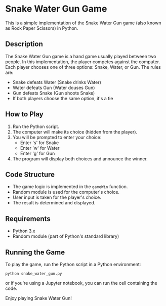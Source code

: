 # Snake Water Gun Game

This is a simple implementation of the Snake Water Gun game (also known as Rock Paper Scissors) in Python.

## Description

The Snake Water Gun game is a hand game usually played between two people. In this implementation, the player competes against the computer. Each player chooses one of three options: Snake, Water, or Gun. The rules are:

- Snake defeats Water (Snake drinks Water)
- Water defeats Gun (Water douses Gun)
- Gun defeats Snake (Gun shoots Snake)
- If both players choose the same option, it's a tie

## How to Play

1. Run the Python script.
2. The computer will make its choice (hidden from the player).
3. You will be prompted to enter your choice:
   - Enter 's' for Snake
   - Enter 'w' for Water
   - Enter 'g' for Gun
4. The program will display both choices and announce the winner.

## Code Structure

- The game logic is implemented in the `gameWin` function.
- Random module is used for the computer's choice.
- User input is taken for the player's choice.
- The result is determined and displayed.

## Requirements

- Python 3.x
- Random module (part of Python's standard library)

## Running the Game

To play the game, run the Python script in a Python environment:

```
python snake_water_gun.py
```

or if you're using a Jupyter notebook, you can run the cell containing the code.

Enjoy playing Snake Water Gun!
